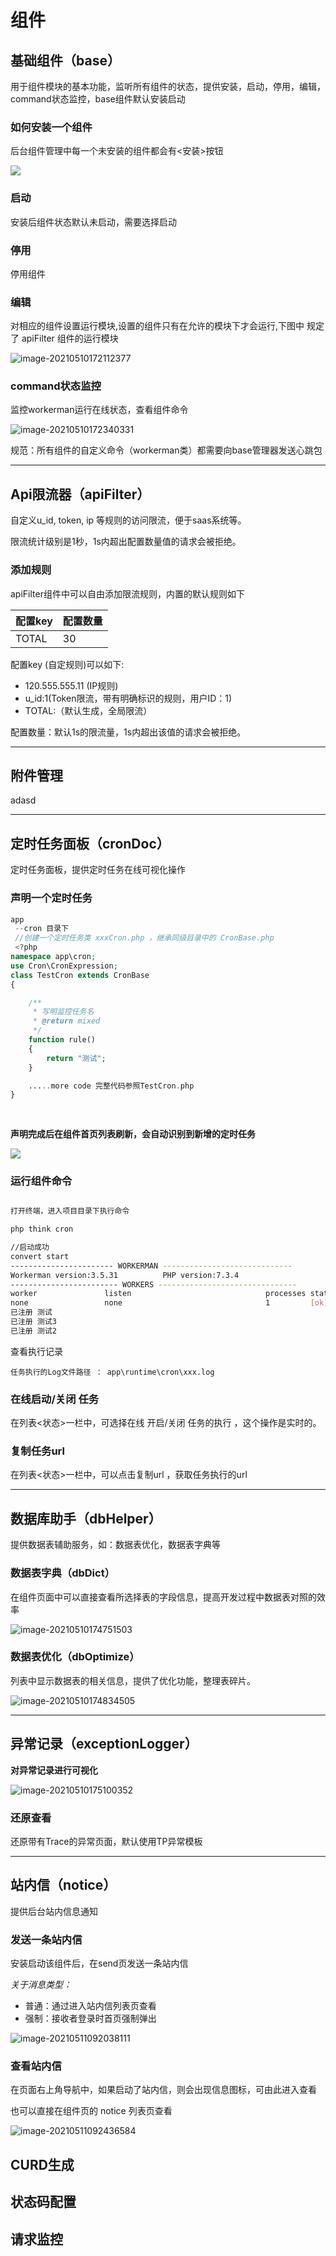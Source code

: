 # 组件

## 基础组件（base）



用于组件模块的基本功能，监听所有组件的状态，提供安装，启动，停用，编辑，command状态监控，base组件默认安装启动

### 如何安装一个组件

后台组件管理中每一个未安装的组件都会有<安装>按钮

![](img\image-20210510160842585.png)

### 启动

安装后组件状态默认未启动，需要选择启动

### 停用

停用组件

### 编辑

对相应的组件设置运行模块,设置的组件只有在允许的模块下才会运行,下图中 规定了 apiFilter 组件的运行模块

<img src="img\image-20210510172112377.png" alt="image-20210510172112377"  />

### command状态监控

监控workerman运行在线状态，查看组件命令

![image-20210510172340331](img\image-20210510172340331.png)

规范：所有组件的自定义命令（workerman类）都需要向base管理器发送心跳包

------



## Api限流器（apiFilter）



自定义u_id, token, ip 等规则的访问限流，便于saas系统等。

限流统计级别是1秒，1s内超出配置数量值的请求会被拒绝。

### 添加规则

apiFilter组件中可以自由添加限流规则，内置的默认规则如下

| 配置key | 配置数量 |
| :------ | :------- |
| TOTAL   | 30       |

配置key (自定规则)可以如下:

- 120.555.555.11 (IP规则)
- u_id:1(Token限流，带有明确标识的规则，用户ID：1)
- TOTAL:（默认生成，全局限流）

配置数量：默认1s的限流量，1s内超出该值的请求会被拒绝。



------



## 附件管理

adasd

------



## 定时任务面板（cronDoc）

定时任务面板，提供定时任务在线可视化操作

### 声明一个定时任务

```php
app
 --cron 目录下
 //创建一个定时任务类 xxxCron.php ，继承同级目录中的 CronBase.php
 <?php
namespace app\cron;
use Cron\CronExpression;
class TestCron extends CronBase
{

    /**
     * 写明监控任务名
     * @return mixed
     */
    function rule()
    {
        return "测试";
    }

   	.....more code 完整代码参照TestCron.php
}
 
 
```

**声明完成后在组件首页列表刷新，会自动识别到新增的定时任务**

![](img\image-20210510173829883.png)

### 运行组件命令

```bash

打开终端，进入项目目录下执行命令

php think cron

//启动成功
convert start
----------------------- WORKERMAN -----------------------------
Workerman version:3.5.31          PHP version:7.3.4
------------------------ WORKERS -------------------------------
worker               listen                              processes status
none                 none                                1         [ok]
已注册 测试
已注册 测试3
已注册 测试2

```

查看执行记录

```
任务执行的Log文件路径 ： app\runtime\cron\xxx.log
```



### 在线启动/关闭 任务

在列表<状态>一栏中，可选择在线 开启/关闭 任务的执行 ，这个操作是实时的。

### 复制任务url 

在列表<状态>一栏中，可以点击复制url ，获取任务执行的url

------



## 数据库助手（dbHelper）

提供数据表辅助服务，如：数据表优化，数据表字典等

### 数据表字典（dbDict）

在组件页面中可以直接查看所选择表的字段信息，提高开发过程中数据表对照的效率

![image-20210510174751503](img\image-20210510174751503.png)



### 数据表优化（dbOptimize）

列表中显示数据表的相关信息，提供了优化功能，整理表碎片。

![image-20210510174834505](img\image-20210510174834505.png)

------



## 异常记录（exceptionLogger）

**对异常记录进行可视化**

![image-20210510175100352](img\image-20210510175100352.png)



### 还原查看

还原带有Trace的异常页面，默认使用TP异常模板

------



## 站内信（notice）

提供后台站内信息通知

### 发送一条站内信

安装启动该组件后，在send页发送一条站内信

*关于消息类型：*

- 普通：通过进入站内信列表页查看
- 强制：接收者登录时首页强制弹出

![image-20210511092038111](img\image-20210511092038111.png)

### 查看站内信

在页面右上角导航中，如果启动了站内信，则会出现信息图标，可由此进入查看

也可以直接在组件页的 notice 列表页查看

![image-20210511092436584](img\image-20210511092436584.png)

## CURD生成

## 状态码配置

## 请求监控